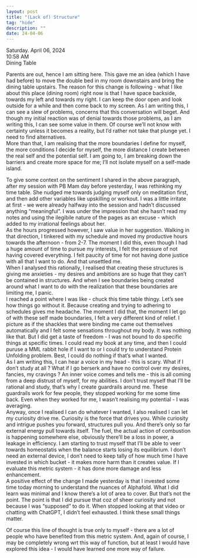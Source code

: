 ```yaml
---
layout: post
title: "(Lack of) Structure"
tag: "hide"
description: ""
date: 24-04-06
---
```


Saturday. April 06, 2024 <br>
10:58 AM <br>
Dining Table <br>

Parents are out, hence I am sitting here. This gave me an idea (which I have had before) to move the double bed in my room downstairs and bring the dining table upstairs. The reason for this change is following - what I like about this place (dining room) right now is that I have space backside, towards my left and towards my right. I can keep the door open and look outside for a while and then come back to my screen. As I am writing this, I can see a slew of problems, concerns that this conversation will beget. And though my initial reaction was of denial towards those problems, as I am writing this, I can see some value in them. Of course we’ll not know with certainty unless it becomes a reality, but I’d rather not take that plunge yet. I need to find alternatives. <br>
More than that, I am realising that the more boundaries I define for myself, the more conditions I decide for myself, the more distance I create between the real self and the potential self. I am going to, I am breaking down the barriers and create more space for me; I’ll not isolate myself on a self-made island. <br>

To give some context on the sentiment I shared in the above paragraph, after my session with PB Mam day before yesterday, I was rethinking my time table. She nudged me towards judging myself only on meditation first, and then add other variables like upskilling or workout. I was a little irritate at first - we were already halfway into the session and hadn’t discussed anything “meaningful”. I was under the impression that she hasn’t read my notes and using the ilegibile nature of the pages as an excuse - which added to my irrational feelings about her. <br>
As the hours progressed however, I saw value in her suggestion. Walking in that direction, I tinkered with my schedule and moved my productive hours towards the afternoon - from 2-7. The moment I did this, even though I had a huge amount of time to pursue my interests, I felt the pressure of not having covered everything. I felt paucity of time for not having done justice with all that I want to do. And that unsettled me. <br>
When I analysed this rationally, I realised that creating these structures is giving me anxieties - my desires and ambitions are so huge that they can’t be contained in structures. And when I see boundaries being created around what I want to do with the realization that these boundaries are limiting me, I panic. <br>
I reached a point where I was like - chuck this time table thingy. Let’s see how things go without it. Because creating and trying to adhering to schedules gives me headache. The moment I did that, the moment I let go of with these self made boundaries, I felt a very different kind of relief. I picture as if the shackles that were binding me came out themselves automatically and I felt some sensations throughout my body. It was nothing like that. But I did get a taste of freedom - I was not bound to do specific things at specific times. I could read my book at any time, and then I could puruse a MML rabbit hole if I want to or I could try to understand Protein Unfolding problem. Best, I could do nothing if that’s what I wanted. <br>
As I am writing this, I can hear a voice in my head - this is scary. What if I don’t study at all ? What if I go berserk and have no control over my desires, fancies, my cravings ? An inner voice comes and tells me - this is all coming from a deep distrust of myself, for my abilities. I don’t trust myself that I’ll be rational and study, that’s why I create guardrails around me. These guardrails work for few people, they stopped working for me some time back. Even when they worked for me, I wasn’t realising my potential - I was averaging. <br>
Anyway, once I realised I can do whatever I wanted, I also realised I can let my curiosity drive me. Curiosity is the force that drives you. While curiosity and intrigue pushes you forward, structures pull you. And there’s only so far external energy pull towards itself. The fuel, the actual action of combustion is happening somewhere else, obviously there’ll be a loss in power, a leakage in efficiency.
I am starting to trust myself that I’ll be able to veer towards homeostatis when the balance starts losing its equilibrium. I don’t need an external device, I don’t need to keep tally of how much time I have invested in which bucket  - it makes more harm than it creates value. If I evaluate this metric system - it has done more damage and less enhancement. <br>
A positive effect of the change I made yesterday is that I invested some time today morning to understand the nuances of Alphafold. What I did learn was minimal and I know there’s a lot of area to cover. But that’s not the point. The point is that I did pursue that coz of sheer curiosity and not because I was “supposed” to do it. When stopped looking at that video or chatting with ChatGPT, I didn’t feel exhausted. I think these small things matter. <br>

Of course this line of thought is true only to myself - there are a lot of people who have benefited from this metric system. And, again of course, I may be completely wrong wrt this way of function, but at least I would have explored this idea - I would have learned one more way of failure. 
